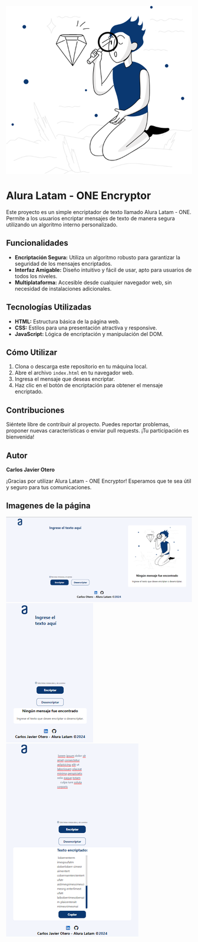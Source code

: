 ![src/img/muñeco.svg](https://github.com/Charly92cjo/encriptador-de-texto/blob/main/src/img/Mu%C3%B1eco.svg)

# Alura Latam - ONE Encryptor

Este proyecto es un simple encriptador de texto llamado Alura Latam - ONE. Permite a los usuarios encriptar mensajes de texto de manera segura utilizando un algoritmo interno personalizado.

## Funcionalidades

- **Encriptación Segura:** Utiliza un algoritmo robusto para garantizar la seguridad de los mensajes encriptados.
- **Interfaz Amigable:** Diseño intuitivo y fácil de usar, apto para usuarios de todos los niveles.
- **Multiplataforma:** Accesible desde cualquier navegador web, sin necesidad de instalaciones adicionales.

## Tecnologías Utilizadas

- **HTML:** Estructura básica de la página web.
- **CSS:** Estilos para una presentación atractiva y responsive.
- **JavaScript:** Lógica de encriptación y manipulación del DOM.

## Cómo Utilizar

1. Clona o descarga este repositorio en tu máquina local.
2. Abre el archivo `index.html` en tu navegador web.
3. Ingresa el mensaje que deseas encriptar.
4. Haz clic en el botón de encriptación para obtener el mensaje encriptado.

## Contribuciones

Siéntete libre de contribuir al proyecto. Puedes reportar problemas, proponer nuevas características o enviar pull requests. ¡Tu participación es bienvenida!

## Autor 

**Carlos Javier Otero**

¡Gracias por utilizar Alura Latam - ONE Encryptor! Esperamos que te sea útil y seguro para tus comunicaciones.

## Imagenes de la página

![pagina desktop](https://github.com/Charly92cjo/encriptador-de-texto/blob/main/src/img/alura%20pagina%20encriptador.png)
![pagina mobile](https://github.com/Charly92cjo/encriptador-de-texto/blob/main/src/img/alura%20pagina%20encriptador2.png)
![pagina mobile2](https://github.com/Charly92cjo/encriptador-de-texto/blob/main/src/img/alura%20pagina%20encriptador3.png)

